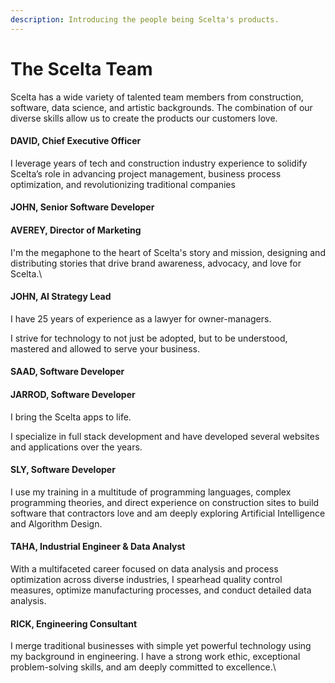 ```yaml
---
description: Introducing the people being Scelta's products.
---
```


# The Scelta Team

Scelta has a wide variety of talented team members from construction, software, data science, and artistic backgrounds. The combination of our diverse skills allow us to create the products our customers love.

#### DAVID, Chief Executive Officer

I leverage years of tech and construction industry experience to solidify Scelta’s role in advancing project management, business process optimization, and revolutionizing traditional companies

#### JOHN, Senior Software Developer

#### AVEREY, Director of Marketing

I'm the megaphone to the heart of Scelta's story and mission, designing and distributing stories that drive brand awareness, advocacy, and love for Scelta.\


#### JOHN, AI Strategy Lead

I have 25 years of experience as a lawyer for owner-managers.&#x20;

I strive for technology to not just be adopted, but to be understood, mastered and allowed to serve your business.

#### SAAD, Software Developer

#### JARROD, Software Developer

I bring the Scelta apps to life.

I specialize in full stack development and have developed several websites and applications over the years.

#### SLY, Software Developer

I use my training in a multitude of programming languages, complex programming theories, and direct experience on construction sites to build software that contractors love and am deeply exploring Artificial Intelligence and Algorithm Design.

#### TAHA, Industrial Engineer & Data Analyst

With a multifaceted career focused on data analysis and process optimization across diverse industries, I spearhead quality control measures, optimize manufacturing processes, and conduct detailed data analysis.

#### RICK, Engineering Consultant

I merge traditional businesses with simple yet powerful technology using my background in engineering. I have a strong work ethic, exceptional problem-solving skills, and am deeply committed to excellence.\
